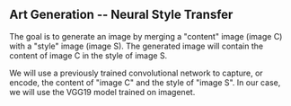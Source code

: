 ## Art Generation -- Neural Style Transfer

The goal is to generate an image by merging a "content" image (image C) with a "style" image (image S). 
The generated image will contain the content of image C in the style of image S. 

We will use a previously trained convolutional network to capture, or encode, the content of "image C" and the style of "image S". 
In our case, we will use the VGG19 model trained on imagenet. 

